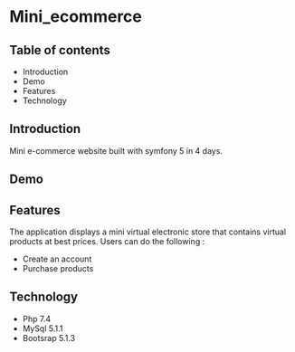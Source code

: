 <h1>Mini_ecommerce</h1>
    <h2>Table of contents</h2>
    <ul>
        <li>Introduction</li>
        <li>Demo</li>
        <li>Features</li>
        <li>Technology</li>
    </ul>

<h2>Introduction</h2>

Mini e-commerce website built with symfony 5 in 4 days.

<h2>Demo</h2>



<h2>Features</h2>
The application displays a mini virtual electronic store that contains virtual products at best prices.
Users can do the following :
<ul>
    <li>Create an account</li>
    <li>Purchase products</li>
</ul>
<h2>Technology</h2>
<ul>
    <li>Php 7.4</li>
    <li>MySql 5.1.1</li>
    <li>Bootsrap 5.1.3</li>
</ul>
